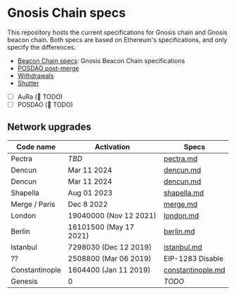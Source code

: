 # Gnosis Chain specs

This repository hosts the current specifications for Gnosis chain and Gnosis beacon chain. Both specs are based on Ethereum's specifications, and only specify the differences.

- [Beacon Chain specs](./beacon_chain.md): Gnosis Beacon Chain specifications
- [POSDAO post-merge](./execution/posdao-post-merge.md)
- [Withdrawals](./execution/withdrawals.md)
- [Shutter](./shutter/high-level.md)
- [ ] AuRa (:construction: TODO)
- [ ] POSDAO (:construction: TODO)

## Network upgrades

| Code name | Activation | Specs |
| - | - | - |
| Pectra | _TBD_ | [pectra.md](./network-upgrades/pectra.md) |
| Dencun | Mar 11 2024 | [dencun.md](./network-upgrades/dencun.md) |
| Dencun | Mar 11 2024 | [dencun.md](./network-upgrades/dencun.md) |
| Shapella | Aug 01 2023 | [shapella.md](./network-upgrades/shapella.md) |
| Merge / Paris | Dec 8 2022 | [merge.md](./network-upgrades/merge.md) |
| London | 19040000 (Nov 12 2021) | [london.md](./network-upgrades/london.md) |
| Berlin | 16101500 (May 17 2021) | [berlin.md](./network-upgrades/berlin.md) |
| Istanbul | 7298030 (Dec 12 2019) | [istanbul.md](./network-upgrades/istanbul.md) |
| ?? | 2508800 (Mar 06 2019) | EIP-1283 Disable |
| Constantinople | 1604400 (Jan 11 2019) | [constantinople.md](./network-upgrades/constantinople.md) |
| Genesis | 0 | _TODO_ |


